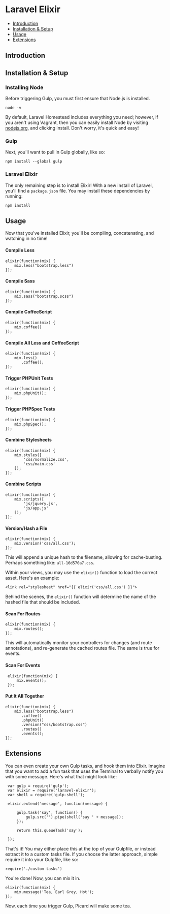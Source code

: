 # Laravel Elixir

- [Introduction](#introduction)
- [Installation & Setup](#installation)
- [Usage](#usage)
- [Extensions](#extensions)

<a name="introduction"></a>
## Introduction


<a name="installation"></a>
## Installation & Setup

### Installing Node

Before triggering Gulp, you must first ensure that Node.js is installed.

    node -v

By default, Laravel Homestead includes everything you need; however, if you aren't using Vagrant, then you
can easily install Node by visiting [nodejs.org](http://nodejs.org), and clicking install. Don't worry, it's
quick and easy!

 ### Gulp

Next, you'll want to pull in Gulp globally, like so:

    npm install --global gulp

### Laravel Elixir

The only remaining step is to install Elixir! With a new install of Laravel, you'll find a `package.json` file. You may
install these dependencies by running:

    npm install

<a name="usage"></a>
## Usage

Now that you've installed Elixir, you'll be compiling, concatenating, and watching in no time!

#### Compile Less

    elixir(function(mix) {
        mix.less("bootstrap.less")
    });

#### Compile Sass

    elixir(function(mix) {
        mix.sass("bootstrap.scss")
    });

#### Compile CoffeeScript

    elixir(function(mix) {
        mix.coffee()
    });

#### Compile All Less and CoffeeScript

    elixir(function(mix) {
        mix.less()
           .coffee();
    });

#### Trigger PHPUnit Tests

    elixir(function(mix) {
        mix.phpUnit();
    });

#### Trigger PHPSpec Tests

    elixir(function(mix) {
        mix.phpSpec();
    });

#### Combine Stylesheets

    elixir(function(mix) {
        mix.styles([
            'css/normalize.css',
            'css/main.css'
        ]);
    });

#### Combine Scripts

    elixir(function(mix) {
        mix.scripts([
            'js/jquery.js',
            'js/app.js'
        ]);
    });

#### Version/Hash a File

    elixir(function(mix) {
        mix.version('css/all.css');
    });

This will append a unique hash to the filename, allowing for cache-busting. Perhaps something like: `all-16d570a7.css`.

Within your views, you may use the `elixir()` function to load the correct asset. Here's an example:

    <link rel="stylesheet" href="{{ elixir('css/all.css') }}">

Behind the scenes, the `elixir()` function will determine the name of the hashed file that should be included.

#### Scan For Routes

    elixir(function(mix) {
        mix.routes();
    });

This will automatically monitor your controllers for changes (and route annotations), and re-generate the cached routes file.
 The same is true for events.

 #### Scan For Events

     elixir(function(mix) {
         mix.events();
     });



#### Put It All Together

    elixir(function(mix) {
        mix.less("bootstrap.less")
           .coffee()
           .phpUnit()
           .version("css/bootstrap.css")
           .routes()
           .events();
    });


<a name="extensions"></a>
## Extensions

You can even create your own Gulp tasks, and hook them into Elixir. Imagine that you want to add a fun task that
 uses the Terminal to verbally notify you with some message. Here's what that might look like:

     var gulp = require('gulp');
     var elixir = require('laravel-elixir');
     var shell = require('gulp-shell');

     elixir.extend('message', function(message) {

         gulp.task('say', function() {
             gulp.src('').pipe(shell('say ' + message));
         });

         return this.queueTask('say');

     });

That's it! You may either place this at the top of your Gulpfile, or instead extract it to a custom tasks file. If you
choose the latter approach, simple require it into your Gulpfile, like so:

    require('./custom-tasks')

You're done! Now, you can mix it in.

    elixir(function(mix) {
        mix.message('Tea, Earl Grey, Hot');
    });

Now, each time you trigger Gulp, Picard will make some tea.